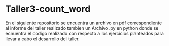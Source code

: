 # Taller3-count_word

En el siguiente repositorio se encuentra un archivo en pdf correspondiente al informe del taller realizado
tambien un Archivo .py en python donde se ecnuentra el codigo realizado con respecto a los ejercicios planteados
para llevar a cabo el desarrollo del taller.
